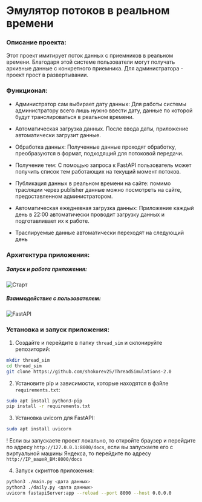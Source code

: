 # Эмулятор потоков в реальном времени

### Описание проекта:
Этот проект имитирует поток данных с приемников в реальном времени. Благодаря этой системе пользователи могут получать архивные данные с конкретного приемника. Для администратора - проект прост в развертывании.

### Функционал:

- Администратор сам выбирает дату данных: Для работы системы администратору всего лишь нужно ввести дату, данные по которой будут транслироваться в реальном времени.

- Автоматическая загрузка данных. После ввода даты, приложение автоматически загрузит данные.

- Обработка данных: Полученные данные проходят обработку, преобразуются в формат, подходящий для потоковой передачи.

- Получение тем: С помощью запроса к FastAPI пользователь может получить список тем работающих на текущий момент потоков.

- Публикация данных в реальном времени на сайте: помимо трасляции через publisher данные можно посмотреть на сайте, предоставленном администратором.

- Автоматическая ежедневная загрузка данных: Приложение каждый день в 22:00 автоматически проводит загрузку данных и подготавливает их к работе.

- Траслируемые данные автоматически переходят на следующий день

### Архитектура приложения:

##### Запуск и работа приложения:

![Старт](https://github.com/user-attachments/assets/f8c80663-b401-4d1d-b75f-30ee86c6b809)

##### Взаимодействие с пользователем:

![FastAPI](https://github.com/user-attachments/assets/8a51150c-06e6-4db8-b035-c49a2d428f1f)

### Установка и запуск приложения:

1) Создайте и перейдите в папку `thread_sim` и склонируйте репозиторий:
```sh
mkdir thread_sim
cd thread_sim
git clone https://github.com/shokorev25/ThreadSimulations-2.0

```
2) Установите pip и зависимости, которые находятся в файле `requirements.txt`:
```sh
sudo apt install python3-pip
pip install -r requirements.txt
```
3) Установка uvicorn для FastAPI:

```sh
sudo apt install uvicorn
```

! Если вы запускаете проект локально, то откройте браузер и перейдите по адресу `http://127.0.0.1:8000/docs`, если вы запускаете его с виртуальной машины Яндекса, то перейдите по адресу `http://IP_вашей_ВМ:8000/docs`

4) Запуск скриптов приложения:

```sh
python3 ./main.py <дата данных>
python3 ./daily.py <дата данных>
uvicorn fastapiServer:app --reload --port 8000 --host 0.0.0.0
```
